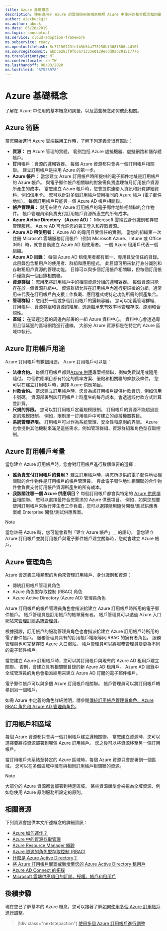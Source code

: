 ```yaml
---
title: Azure 基礎概念
description: 使用適用于 Azure 的雲端採用架構來瞭解 Azure 中使用的基本概念和詞彙，以及概念彼此之間的關係。
author: alexbuckgit
ms.author: abuck
ms.date: 05/20/2019
ms.topic: conceptual
ms.service: cloud-adoption-framework
ms.subservice: ready
ms.openlocfilehash: 5c77156723fe1b5b54a775250bf368f886c4d101
ms.sourcegitcommit: abbc6283f9f63a71333e0129ecdd8ad291517776
ms.translationtype: MT
ms.contentlocale: zh-TW
ms.lasthandoff: 08/03/2020
ms.locfileid: "87523978"
---
```

# <a name="azure-fundamental-concepts"></a>Azure 基礎概念

了解在 Azure 中使用的基本概念和詞彙，以及這些概念如何彼此相關。

## <a name="azure-terminology"></a>Azure 術語

當您開始進行 Azure 雲端採用工作時，了解下列定義會很有幫助：

- **資源：** 由 Azure 管理的實體。 範例包括 Azure 虛擬機器、虛擬網路和儲存體帳戶。
- **訂**用帳戶：資源的邏輯容器。 每個 Azure 資源都只會與一個訂用帳戶相關聯。 建立訂用帳戶是採用 Azure 的第一步。
- **Azure 帳戶：** 當您建立 Azure 訂用帳戶時所提供的電子郵件地址是訂用帳戶的 Azure 帳戶。 與電子郵件帳戶相關聯的對象需負責處理每月訂用帳戶資源所產生的成本。 當您建立 Azure 帳戶時，您會提供連絡人資訊和計費詳細資料，例如信用卡。 您可以針對多個訂用帳戶使用相同的 Azure 帳戶 (電子郵件地址)。 每個訂用帳戶只能與一個 Azure AD 帳戶相關聯。
- **帳戶管理員：** 與用來建立 Azure 訂用帳戶的電子郵件地址相關聯的合作物件。 帳戶管理員須負責支付訂用帳戶資源所產生的所有成本。
- **Azure Active Directory （Azure AD）：** Microsoft 雲端式身分識別和存取管理服務。 Azure AD 可允許您的員工登入和存取資源。
- **Azure AD 租使用者：** Azure AD 的專用且受信任的實例。 當您的組織第一次註冊 Microsoft 雲端服務訂用帳戶（例如 Microsoft Azure、Intune 或 Office 365）時，就會自動建立 Azure AD 租使用者。 一個 Azure 租用戶代表一個組織。
- **Azure AD 目錄：** 每個 Azure AD 租使用者都有單一、專用且受信任的目錄。 此目錄包含租用戶的使用者、群組和應用程式。 此目錄可用來執行身分識別和存取租用戶資源的管理功能。 目錄可以與多個訂用帳戶相關聯，但每個訂用帳戶僅能與一個目錄相關聯。
- **資源群組：** 您用來將訂用帳戶中的相關資源分組的邏輯容器。 每個資源只能存在於一個資源群組中。 資源群組允許在訂用帳戶內進行更細微的分組，通常用來代表在訂用帳戶內支援工作負載、應用程式或特定功能所需的資產集合。
- **管理群組：** 您用於一個或多個訂用帳戶的邏輯容器。 您可以定義管理群組、訂用帳戶、資源群組和資源的階層，透過繼承來有效率地管理存取、原則和合規性。
- **區域：** 在延遲定義的周邊內部署的一組 Azure 資料中心。 資料中心會透過專用且低延遲的區域網路進行連線。 大部分 Azure 資源都是在特定的 Azure 區域中執行。

## <a name="azure-subscription-purposes"></a>Azure 訂用帳戶用途

Azure 訂用帳戶有數個用途。 Azure 訂用帳戶可以是：

- **法律合約。** 每個訂用帳戶都與[Azure 供應](https://azure.microsoft.com/support/legal/offer-details)專案相關聯，例如免費試用或隨用隨付。 每個供應項目都有特定的費率方案、優點和相關聯的條款及條件。 您可以在建立訂用帳戶時，選擇 Azure 供應項目。
- **付款合約。** 當您建立訂用帳戶時，您會為該訂用帳戶提供付款資訊，例如信用卡號碼。 資源部署到該訂用帳戶上時產生的每月成本，會透過該付款方式計算並計費。
- **尺規的界限。** 您可以對訂用帳戶定義規模限制。 訂用帳戶的資源不能超過設定的規模限制。 例如，限制單一訂用帳戶中可建立的虛擬機器數目。
- **系統管理界限。** 訂用帳戶可以作為系統管理、安全性和原則的界限。 Azure 也會提供其他機制來滿足這些需求，例如管理群組、資源群組和角色型存取控制。

## <a name="azure-subscription-considerations"></a>Azure 訂用帳戶考量

當您建立 Azure 訂用帳戶時，您會對訂用帳戶進行數個重要的選擇：

- **誰負責支付訂用帳戶的費用？** 建立訂用帳戶時，與您所提供的電子郵件地址相關聯的合作物件是訂用帳戶的帳戶管理員。 與此電子郵件地址相關聯的合作物件會負責支付訂用帳戶資源所產生的所有成本。
- **我該關注哪一個 Azure 供應項目？** 每個訂用帳戶都會與特定的 [Azure 供應項目](https://azure.microsoft.com/support/legal/offer-details)相關聯。 您可以選擇最符合您需求的 Azure 供應項目。 例如，如果您想要使用訂用帳戶來執行非生產工作負載，您可以選擇隨用隨付開發/測試供應專案或 Enterprise 開發/測試供應專案。

> [!NOTE]
> 當您註冊 Azure 時，您可能會看到「建立 Azure 帳戶」__ 的語句。 當您建立 Azure 訂用帳戶並將訂用帳戶與電子郵件帳戶建立關聯時，您就會建立 Azure 帳戶。

## <a name="azure-administrative-roles"></a>Azure 管理角色

Azure 會定義三種類型的角色來管理訂用帳戶、身分識別和資源：

- 傳統訂用帳戶管理員角色
- Azure 角色型存取控制 (RBAC) 角色
- Azure Active Directory (Azure AD) 管理員角色

Azure 訂用帳戶的帳戶管理員角色會指派給建立 Azure 訂用帳戶時所用的電子郵件帳戶。 帳戶管理員是訂用帳戶的帳單擁有者。 帳戶管理員可以透過 Azure 入口網站來[管理訂閱系統管理員](https://docs.microsoft.com/azure/cost-management-billing/manage/add-change-subscription-administrator)。

根據預設，訂用帳戶的服務管理員角色也會指派給建立 Azure 訂用帳戶時所用的電子郵件帳戶。 服務管理員具有的訂用帳戶權限等同 RBAC 的擁有者角色。 服務管理員也可完整存取 Azure 入口網站。 帳戶管理員可以將服務管理員變更為不同的電子郵件帳戶。

當您建立 Azure 訂用帳戶時，您可以將訂用帳戶與現有的 Azure AD 租用戶建立關聯。 否則，會建立具有相關聯目錄的新 Azure AD 租用戶。 Azure AD 目錄中全域管理員的角色會指派給用來建立 Azure AD 訂閱的電子郵件帳戶。

電子郵件帳戶可以與多個 Azure 訂用帳戶相關聯。 帳戶管理員可以將訂用帳戶轉移到另一個帳戶。

如需 Azure 中定義的角色詳細說明，請參閱[傳統訂用帳戶管理員角色、Azure RBAC 角色和 Azure AD 管理員角色](https://docs.microsoft.com/azure/role-based-access-control/rbac-and-directory-admin-roles)。

## <a name="subscriptions-and-regions"></a>訂用帳戶和區域

每個 Azure 資源都只會與一個訂用帳戶建立邏輯關聯。 當您建立資源時，您可以選擇要將該資源部署到哪個 Azure 訂用帳戶。 您之後可以將資源移至另一個訂用帳戶。

當訂用帳戶未系結至特定的 Azure 區域時，每個 Azure 資源只會部署到一個區域。 您可以在多個區域中擁有與相同訂用帳戶相關聯的資源。

> [!NOTE]
> 大部分的 Azure 資源都會部署到特定區域。 某些資源類型會被視為全域資源，例如您使用 Azure 原則服務所設定的原則。

## <a name="related-resources"></a>相關資源

下列資源會提供本文所述概念的詳細資訊：

- [Azure 如何運作？](../../get-started/what-is-azure.md)
- [Azure 中的資源存取管理](../../govern/resource-consistency/resource-access-management.md)
- [Azure Resource Manager 概觀](https://docs.microsoft.com/azure/azure-resource-manager/management/overview)
- [Azure 資源的角色型存取控制 (RBAC)](https://docs.microsoft.com/azure/role-based-access-control/overview)
- [什麼是 Azure Active Directory？](https://docs.microsoft.com/azure/active-directory/fundamentals/active-directory-whatis)
- [將 Azure 訂用帳戶關聯或新增至您的 Azure Active Directory 租用戶](https://docs.microsoft.com/azure/active-directory/fundamentals/active-directory-how-subscriptions-associated-directory)
- [Azure AD Connect 的拓撲](https://docs.microsoft.com/azure/active-directory/hybrid/plan-connect-topologies)
- [Microsoft 雲端供應項目的訂閱、授權、帳戶和租用戶](https://docs.microsoft.com/office365/enterprise/subscriptions-licenses-accounts-and-tenants-for-microsoft-cloud-offerings)

## <a name="next-steps"></a>後續步驟

現在您已了解基本的 Azure 概念，您可以接著了解[如何使用多個 Azure 訂用帳戶進行調整](../azure-best-practices/scale-subscriptions.md)。

> [!div class="nextstepaction"]
> [使用多個 Azure 訂用帳戶進行調整](../azure-best-practices/scale-subscriptions.md)

